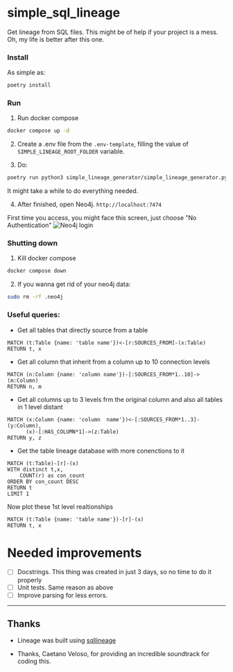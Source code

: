 # simple_sql_lineage
Get lineage from SQL files. This might be of help if your project is a mess.
Oh, my life is better after this one.

### Install
As simple as:
```bash
poetry install
```

### Run
1. Run docker compose
```bash
docker compose up -d
```

2. Create a .env file from the ```.env-template```, filling the value of ```SIMPLE_LINEAGE_ROOT_FOLDER``` variable.

3. Do:
```bash
poetry run python3 simple_lineage_generator/simple_lineage_generator.py
```
It might take a while to do everything needed.

4. After finished, open Neo4j.
```http://localhost:7474```

First time you access, you might face this screen, just choose "No Authentication"
![Neo4j login](docs/images/neo4j_login.png)

### Shutting down
1. Kill docker compose
```bash
docker compose down
```
2. If you wanna get rid of your neo4j data:
```bash
sudo rm -rf .neo4j
```
### Useful queries:
- Get all tables that directly source from a table
```cypher
MATCH (t:Table {name: 'table name'})<-[r:SOURCES_FROM]-(x:Table) RETURN t, x
```

- Get all column that inherit from a column up to 10 connection levels
```cypher
MATCH (n:Column {name: 'column name'})-[:SOURCES_FROM*1..10]->(m:Column)
RETURN n, m
```
- Get all columns up to 3 levels frm the original column and also all tables in 1 level distant

```cypher
MATCH (x:Column {name: 'column  name'})<-[:SOURCES_FROM*1..3]-(y:Column),
      (x)-[:HAS_COLUMN*1]->(z:Table)
RETURN y, z
```

- Get the table lineage database with more conenctions to it
```cypher
MATCH (t:Table)-[r]-(x)
WITH distinct t,x, 
    COUNT(r) as con_count
ORDER BY con_count DESC
RETURN t
LIMIT 1
```

Now plot these 1st level realtionships
```cypher
MATCH (t:Table {name: 'table name'})-[r]-(x)
RETURN t, x
```
# Needed improvements
- [ ] Docstrings. This thing was created in just 3 days, so no time to do it properly
- [ ] Unit tests. Same reason as above
- [ ] Improve parsing for less errors.
-----
## Thanks
- Lineage was built using [sqllineage](https://sqllineage.readthedocs.io/en/latest/_modules/sqllineage/runner.html#LineageRunner)

- Thanks, Caetano Veloso, for providing an incredible soundtrack for coding this.